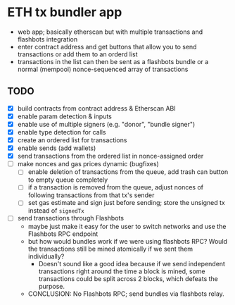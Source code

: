 # ETH tx bundler app

* web app; basically etherscan but with multiple transactions and flashbots integration
* enter contract address and get buttons that allow you to send transactions or add them to an orderd list
* transactions in the list can then be sent as a flashbots bundle or a normal (mempool) nonce-sequenced array of transactions

## TODO

* [x] build contracts from contract address & Etherscan ABI
* [x] enable param detection & inputs
* [x] enable use of multiple signers (e.g. "donor", "bundle signer")
* [x] enable type detection for calls
* [x] create an ordered list for transactions
* [x] enable sends (add wallets)
* [x] send transactions from the ordered list in nonce-assigned order
* [ ] make nonces and gas prices dynamic (bugfixes)
  * [ ] enable deletion of transactions from the queue, add trash can button to empty queue completely
  * [ ] if a transaction is removed from the queue, adjust nonces of following transactions from that tx's sender
  * [ ] set gas estimate and sign just before sending; store the unsigned tx instead of `signedTx`
* [ ] send transactions through Flashbots
  * maybe just make it easy for the user to switch networks and use the Flashbots RPC endpoint
  * but how would bundles work if we were using flashbots RPC? Would the transactions still be mined atomically if we sent them individually?
    * Doesn't sound like a good idea because if we send independent transactions right around the time a block is mined, some transactions could be split across 2 blocks, which defeats the purpose.
  * CONCLUSION: No Flashbots RPC; send bundles via flashbots relay.

